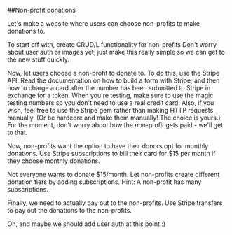 ##Non-profit donations

Let's make a website where users can choose non-profits to make donations to.

To start off with, create CRUD/L functionality for non-profits Don't worry about user auth or images yet; just make this really simple so we can get to the new stuff quickly.

Now, let users choose a non-profit to donate to. To do this, use the Stripe API. Read the documentation on how to build a form with Stripe, and then how to charge a card after the number has been submitted to Stripe in exchange for a token. When you're testing, make sure to use the magic testing numbers so you don't need to use a real credit card! Also, if you wish, feel free to use the Stripe gem rather than making HTTP requests manually. (Or be hardcore and make them manually! The choice is yours.) For the moment, don't worry about how the non-profit gets paid - we'll get to that.

Now, non-profits want the option to have their donors opt for monthly donations. Use Stripe subscriptions to bill their card for $15 per month if they choose monthly donations.

Not everyone wants to donate $15/month. Let non-profits create different donation tiers by adding subscriptions. Hint: A non-profit has many subscriptions.

Finally, we need to actually pay out to the non-profits. Use Stripe transfers to pay out the donations to the non-profits.

Oh, and maybe we should add user auth at this point :)
